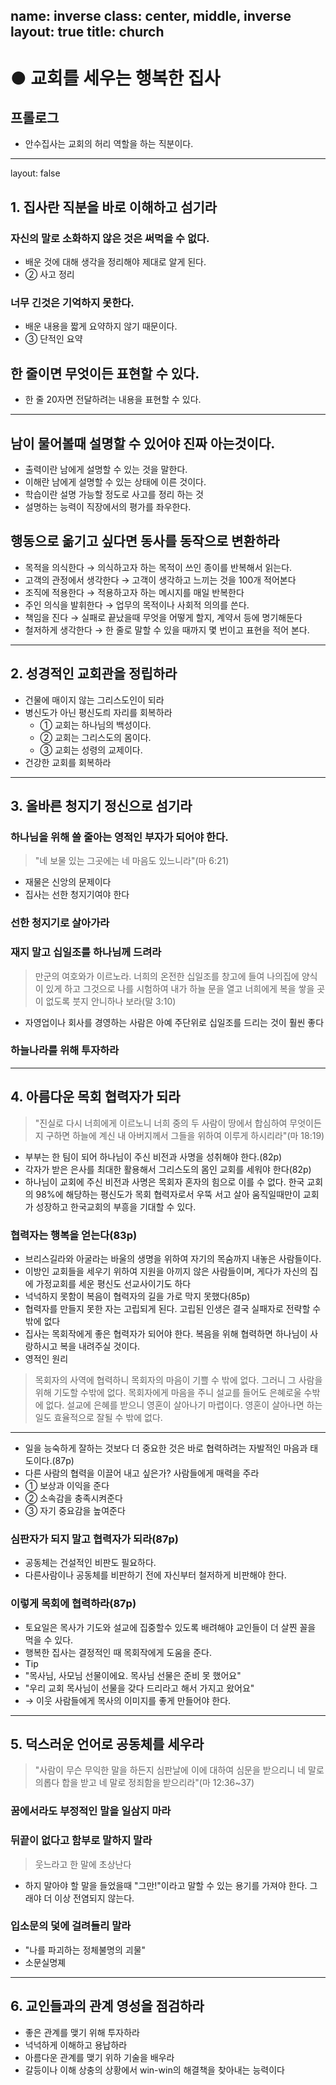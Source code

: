 name: inverse
class: center, middle, inverse
layout: true
title: church
---

# ● 교회를 세우는 행복한 집사
## 프롤로그

* 안수집사는 교회의 허리 역할을 하는 직분이다.

---

layout: false

## 1. 집사란 직분을 바로 이해하고 섬기라

### 자신의 말로 소화하지 않은 것은 써먹을 수 없다.

* 배운 것에 대해 생각을 정리해야 제대로 알게 된다.
* ② 사고 정리

### 너무 긴것은 기억하지 못한다.

* 배운 내용을 짧게 요약하지 않기 때문이다.
* ③ 단적인 요약

## 한 줄이면 무엇이든 표현할 수 있다.

* 한 줄 20자면 전달하려는 내용을 표현할 수 있다.

---

## 남이 물어볼때 설명할 수 있어야 진짜 아는것이다.

* 출력이란 남에게 설명할 수 있는 것을 말한다.
* 이해란 남에게 설명할 수 있는 상태에 이른 것이다.
* 학습이란 설명 가능할 정도로 사고를 정리 하는 것
* 설명하는 능력이 직장에서의 평가를 좌우한다.

## 행동으로 옮기고 싶다면 동사를 동작으로 변환하라

* 목적을 의식한다 → 의식하고자 하는 목적이 쓰인 종이를 반복해서 읽는다.
* 고객의 관정에서 생각한다 → 고객이 생각하고 느끼는 것을 100개 적어본다
* 조직에 적용한다 → 적용하고자 하는 메시지를 매일 반복한다
* 주인 의식을 발휘한다 → 업무의 목적이나 사회적 의의를 쓴다.
* 책임을 진다 → 실패로 끝났을때 무엇을 어떻게 할지, 계약서 등에 명기해둔다
* 철저하게 생각한다 → 한 줄로 말할 수 있을 때까지 몇 번이고 표현을 적어 본다.

---

## 2. 성경적인 교회관을 정립하라

* 건물에 매이지 않는 그리스도인이 되라
* 병신도가 아닌 평신도릐 자리를 회복하라
  * ① 교회는 하나님의 백성이다.
  * ② 교회는 그리스도의 몸이다.
  * ③ 교회는 성령의 교제이다.
* 건강한 교회를 회복하라

---
  
## 3. 올바른 청지기 정신으로 섬기라

### 하나님을 위해 쓸 줄아는  영적인 부자가 되어야 한다.

> "네 보물 있는 그곳에는 네 마음도 있느니라"(마 6:21)

* 재물은 신앙의 문제이다
* 집사는 선한 청지기여야 한다

### 선한 청지기로 살아가라

### 재지 말고 십일조를 하나님께 드려라

> 만군의 여호와가 이르노라. 너희의 온전한 십일조를 창고에 들여 나의집에 양식이 있게 하고 그것으로 나를 시험하여 내가 하늘 문을 열고 너희에게 복을 쌓을 곳이 없도록 붓지 안니하나 보라(말 3:10)

* 자영업이나 회사를 경영하는 사람은 아예 주단위로 십일조를 드리는 것이 훨씬 좋다

### 하늘나라를 위해 투자하라

---

## 4. 아름다운 목회 협력자가 되라

> "진실로 다시 너희에게 이르노니 너희 중의 두 사람이 땅에서 합심하여 무엇이든지 구하면 하늘에 계신 내 아버지께서 그들을 위하여 이루게 하시리라"(마 18:19)

* 부부는 한 팀이 되어 하나님이 주신 비전과 사명을 성취해야 한다.(82p)
* 각자가 받은 은사를 최대한 활용해서 그리스도의 몸인 교회를 세워야 한다(82p)
* 하나님이 교회에 주신 비전과 사명은 목회자 혼자의 힘으로 이를 수 없다. 한국 교회의 98%에 해당하는 평신도가 목회 협력자로서 우뚝 서고 살아 움직일때만이 교회가 성장하고 한국교회의 부흥을 기대할 수 있다.

### 협력자는 행복을 얻는다(83p)

* 브리스길라와 아굴라는 바울의 생명을 위하여 자기의 목숨까지 내놓은 사람들이다.
* 이방인 교회들을 세우기 위하여 지원을 아끼지 않은 사람들이며, 게다가 자신의 집에 가정교회를 세운 평신도 선교사이기도 하다
* 넉넉하지 못함이 복음이 협력자의 길을 가로 막지 못했다(85p)
* 협력자를 만들지 못한 자는 고립되게 된다. 고립된 인생은 결국 실패자로 전략할 수밖에 없다
* 집사는 목회작에게 좋은 협력자가 되어야 한다. 복음을 위해 협력하면 하나님이 사랑하시고 복을 내려주실 것이다.
* 영적인 원리

> 목회자의 사역에 협력하니 목회자의 마음이 기쁠 수 밖에 없다. 그러니 그 사람을 위해 기도할 수밖에 없다.
> 목회자에게 마음을 주니 설교를 들어도 은혜로울 수밖에 없다.
> 설교에 은혜를 받으니 영혼이 살아나기 마렵이다.
> 영혼이 살아나면 하는 일도 효율적으로 잘될 수 밖에 없다.

---

* 일을 능숙하게 잘하는 것보다 더 중요한 것은 바로 협력하려는 자발적인 마음과 태도이다.(87p)
* 다른 사람의 협력을 이끌어 내고 싶은가? 사람들에게 매력을 주라
* ① 보상과 이익을 준다
* ② 소속감을 충족시켜준다
* ③ 자기 중요감을 높여준다

### 심판자가 되지 말고 협력자가 되라(87p)

* 공동체는 건설적인 비판도 필요하다.
* 다른사람이나 공동체를 비판하기 전에 자신부터 철저하게 비판해야 한다.

### 이렇게 목회에 협력하라(87p)

* 토요일은 목사가 기도와 설교에 집중할수 있도록 배려해야 교인들이 더 살찐 꼴을 먹을 수 있다.
* 행복한 집사는 결정적인 때 목회작에게 도움을 준다.
* Tip
* "목사님, 사모님 선물이에요. 목사님 선물은 준비 못 했어요"
* "우리 교회 목사님이 선물을 갖다 드리라고 해서 가지고 왔어요" 
* → 이웃 사람들에게 목사의 이미지를 좋게 만들어야 한다.

---

## 5. 덕스러운 언어로 공동체를 세우라

> "사람이 무슨 무익한 말을 하든지 심판날에 이에 대하여 심문을 받으리니 네 말로 의롭다 합을 받고 네 말로 정죄함을 받으리라"(마 12:36~37)

### 꿈에서라도 부정적인 말을 일삼지 마라

### 뒤끝이 없다고 함부로 말하지 말라

> 웃느라고 한 말에 초상난다

* 하지 말아야 할 말을 들었을때 "그만!"이라고 말할 수 있는 용기를 가져야 한다. 그래야 더 이상 전염되지 않는다.

### 입소문의 덫에 걸려들리 말라

* "나를 파괴하는 정체불명의 괴물"
* 소문실명졔

---

## 6. 교인들과의 관계 영성을 점검하라

* 좋은 관계를 맺기 위해 투자하라
* 넉넉하게 이해하고 용납하라
* 아름다운 관계를 맺기 위하 기술을 배우라
* 갈등이나 이해 상충의 상황에서 win-win의 해결책을 찾아내는 능력이다